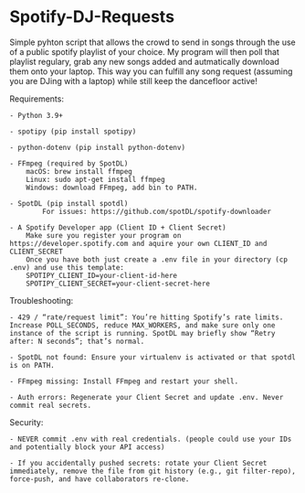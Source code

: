 # Spotify-DJ-Requests
Simple pyhton script that allows the crowd to send in songs through the use of a public spotify playlist of your choice. My program will then poll that playlist regulary, grab any new songs added and autmatically download them onto your laptop. This way you can fulfill any song request (assuming you are DJing with a laptop) while still keep the dancefloor active!


Requirements:

    - Python 3.9+

    - spotipy (pip install spotipy)
    
    - python-dotenv (pip install python-dotenv)

    - FFmpeg (required by SpotDL)
        macOS: brew install ffmpeg
        Linux: sudo apt-get install ffmpeg
        Windows: download FFmpeg, add bin to PATH.

    - SpotDL (pip install spotdl) 
            For issues: https://github.com/spotDL/spotify-downloader

    - A Spotify Developer app (Client ID + Client Secret)
        Make sure you register your program on https://developer.spotify.com and aquire your own CLIENT_ID and CLIENT_SECRET
        Once you have both just create a .env file in your directory (cp .env) and use this template:
        SPOTIPY_CLIENT_ID=your-client-id-here
        SPOTIPY_CLIENT_SECRET=your-client-secret-here

Troubleshooting:

    - 429 / “rate/request limit”: You’re hitting Spotify’s rate limits. Increase POLL_SECONDS, reduce MAX_WORKERS, and make sure only one instance of the script is running. SpotDL may briefly show “Retry after: N seconds”; that’s normal.

    - SpotDL not found: Ensure your virtualenv is activated or that spotdl is on PATH.

    - FFmpeg missing: Install FFmpeg and restart your shell.

    - Auth errors: Regenerate your Client Secret and update .env. Never commit real secrets.

Security:

    - NEVER commit .env with real credentials. (people could use your IDs and potentially block your API access)

    - If you accidentally pushed secrets: rotate your Client Secret immediately, remove the file from git history (e.g., git filter-repo), force-push, and have collaborators re-clone.

